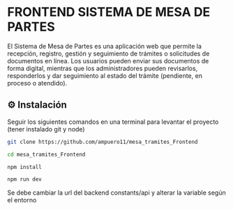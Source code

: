 # FRONTEND SISTEMA DE MESA DE PARTES

El Sistema de Mesa de Partes es una aplicación web que permite la recepción, registro, gestión y seguimiento de trámites o solicitudes de documentos en línea.
Los usuarios pueden enviar sus documentos de forma digital, mientras que los administradores pueden revisarlos, responderlos y dar seguimiento al estado del trámite (pendiente, en proceso o atendido).

## ⚙️ Instalación
Seguir los siguientes comandos en una terminal para levantar el proyecto (tener instalado git y node)

```bash
git clone https://github.com/ampuero11/mesa_tramites_Frontend
```

```bash
cd mesa_tramites_Frontend
```

```bash
npm install
```

```bash
npm run dev
```
Se debe cambiar la url del backend constants/api y alterar la variable según el entorno
